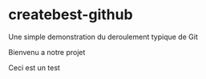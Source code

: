 # createbest-github
Une simple demonstration du deroulement typique de Git

Bienvenu a notre projet 

Ceci est un test